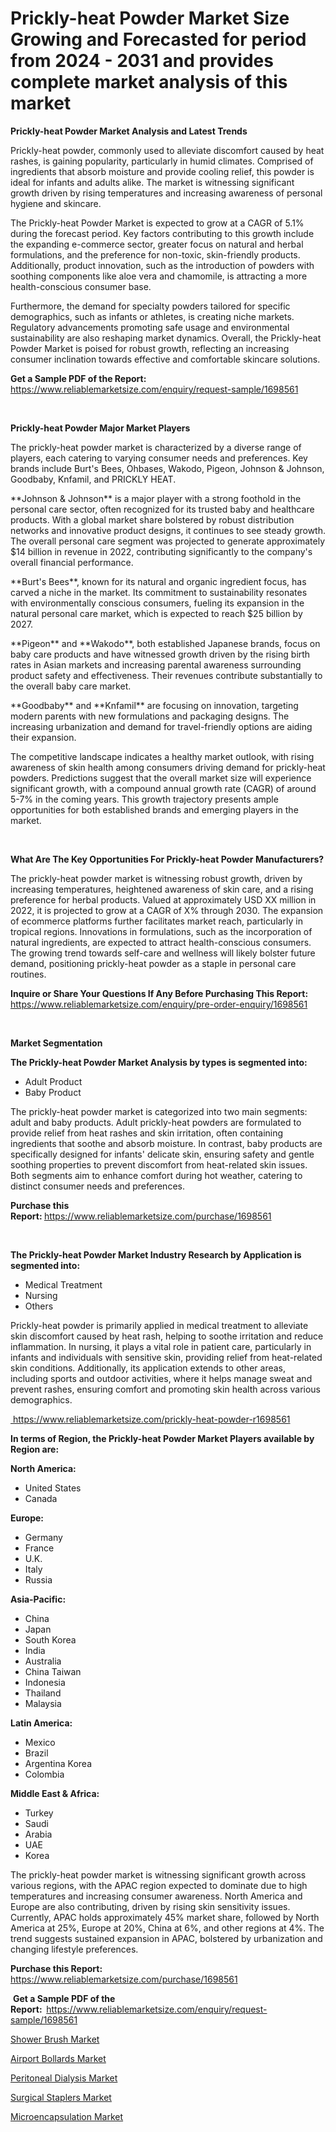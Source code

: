 <p><h1>Prickly-heat Powder Market Size Growing and Forecasted for period from 2024 - 2031 and provides complete market analysis of this market</h1></p><p><strong>Prickly-heat Powder Market Analysis and Latest Trends</strong></p>
<p><p>Prickly-heat powder, commonly used to alleviate discomfort caused by heat rashes, is gaining popularity, particularly in humid climates. Comprised of ingredients that absorb moisture and provide cooling relief, this powder is ideal for infants and adults alike. The market is witnessing significant growth driven by rising temperatures and increasing awareness of personal hygiene and skincare.</p><p>The Prickly-heat Powder Market is expected to grow at a CAGR of 5.1% during the forecast period. Key factors contributing to this growth include the expanding e-commerce sector, greater focus on natural and herbal formulations, and the preference for non-toxic, skin-friendly products. Additionally, product innovation, such as the introduction of powders with soothing components like aloe vera and chamomile, is attracting a more health-conscious consumer base.</p><p>Furthermore, the demand for specialty powders tailored for specific demographics, such as infants or athletes, is creating niche markets. Regulatory advancements promoting safe usage and environmental sustainability are also reshaping market dynamics. Overall, the Prickly-heat Powder Market is poised for robust growth, reflecting an increasing consumer inclination towards effective and comfortable skincare solutions.</p></p>
<p><strong>Get a Sample PDF of the Report:&nbsp;</strong> <a href="https://www.reliablemarketsize.com/enquiry/request-sample/1698561?utm_campaign=1186&utm_medium=2&utm_source=Github&utm_content=ia&utm_term=20102024&utm_id=prickly-heat-powder">https://www.reliablemarketsize.com/enquiry/request-sample/1698561</a></p>
<p>&nbsp;</p>
<p><strong>Prickly-heat Powder Major Market Players</strong></p>
<p><p>The prickly-heat powder market is characterized by a diverse range of players, each catering to varying consumer needs and preferences. Key brands include Burt's Bees, Ohbases, Wakodo, Pigeon, Johnson & Johnson, Goodbaby, Knfamil, and PRICKLY HEAT. </p><p>**Johnson & Johnson** is a major player with a strong foothold in the personal care sector, often recognized for its trusted baby and healthcare products. With a global market share bolstered by robust distribution networks and innovative product designs, it continues to see steady growth. The overall personal care segment was projected to generate approximately $14 billion in revenue in 2022, contributing significantly to the company's overall financial performance.</p><p>**Burt's Bees**, known for its natural and organic ingredient focus, has carved a niche in the market. Its commitment to sustainability resonates with environmentally conscious consumers, fueling its expansion in the natural personal care market, which is expected to reach $25 billion by 2027.</p><p>**Pigeon** and **Wakodo**, both established Japanese brands, focus on baby care products and have witnessed growth driven by the rising birth rates in Asian markets and increasing parental awareness surrounding product safety and effectiveness. Their revenues contribute substantially to the overall baby care market.</p><p>**Goodbaby** and **Knfamil** are focusing on innovation, targeting modern parents with new formulations and packaging designs. The increasing urbanization and demand for travel-friendly options are aiding their expansion.</p><p>The competitive landscape indicates a healthy market outlook, with rising awareness of skin health among consumers driving demand for prickly-heat powders. Predictions suggest that the overall market size will experience significant growth, with a compound annual growth rate (CAGR) of around 5-7% in the coming years. This growth trajectory presents ample opportunities for both established brands and emerging players in the market.</p></p>
<p>&nbsp;</p>
<p><strong>What Are The Key Opportunities For Prickly-heat Powder Manufacturers?</strong></p>
<p><p>The prickly-heat powder market is witnessing robust growth, driven by increasing temperatures, heightened awareness of skin care, and a rising preference for herbal products. Valued at approximately USD XX million in 2022, it is projected to grow at a CAGR of X% through 2030. The expansion of ecommerce platforms further facilitates market reach, particularly in tropical regions. Innovations in formulations, such as the incorporation of natural ingredients, are expected to attract health-conscious consumers. The growing trend towards self-care and wellness will likely bolster future demand, positioning prickly-heat powder as a staple in personal care routines.</p></p>
<p><strong>Inquire or Share Your Questions If Any Before Purchasing This Report:</strong> <a href="https://www.reliablemarketsize.com/enquiry/pre-order-enquiry/1698561?utm_campaign=1186&utm_medium=2&utm_source=Github&utm_content=ia&utm_term=20102024&utm_id=prickly-heat-powder">https://www.reliablemarketsize.com/enquiry/pre-order-enquiry/1698561</a></p>
<p>&nbsp;</p>
<p><strong>Market Segmentation</strong></p>
<p><strong>The Prickly-heat Powder Market Analysis by types is segmented into:</strong></p>
<p><ul><li>Adult Product</li><li>Baby Product</li></ul></p>
<p><p>The prickly-heat powder market is categorized into two main segments: adult and baby products. Adult prickly-heat powders are formulated to provide relief from heat rashes and skin irritation, often containing ingredients that soothe and absorb moisture. In contrast, baby products are specifically designed for infants' delicate skin, ensuring safety and gentle soothing properties to prevent discomfort from heat-related skin issues. Both segments aim to enhance comfort during hot weather, catering to distinct consumer needs and preferences.</p></p>
<p><strong>Purchase this Report:&nbsp;</strong><a href="https://www.reliablemarketsize.com/purchase/1698561?utm_campaign=1186&utm_medium=2&utm_source=Github&utm_content=ia&utm_term=20102024&utm_id=prickly-heat-powder">https://www.reliablemarketsize.com/purchase/1698561</a></p>
<p>&nbsp;</p>
<p><strong>The Prickly-heat Powder Market Industry Research by Application is segmented into:</strong></p>
<p><ul><li>Medical Treatment</li><li>Nursing</li><li>Others</li></ul></p>
<p><p>Prickly-heat powder is primarily applied in medical treatment to alleviate skin discomfort caused by heat rash, helping to soothe irritation and reduce inflammation. In nursing, it plays a vital role in patient care, particularly in infants and individuals with sensitive skin, providing relief from heat-related skin conditions. Additionally, its application extends to other areas, including sports and outdoor activities, where it helps manage sweat and prevent rashes, ensuring comfort and promoting skin health across various demographics.</p></p>
<p><a href="https://www.reliablemarketsize.com/prickly-heat-powder-r1698561?utm_campaign=1186&utm_medium=2&utm_source=Github&utm_content=ia&utm_term=20102024&utm_id=prickly-heat-powder">&nbsp;https://www.reliablemarketsize.com/prickly-heat-powder-r1698561</a></p>
<p><strong>In terms of Region, the Prickly-heat Powder Market Players available by Region are:</strong></p>
<p>
    <p> <strong> North America: </strong>
        <ul>
            <li>United States</li>
            <li>Canada</li>
        </ul>
        </p> 
    <p> <strong> Europe: </strong>
        <ul>
            <li>Germany</li>
            <li>France</li>
            <li>U.K.</li>
            <li>Italy</li>
            <li>Russia</li>
        </ul>
        </p> 
    <p> <strong> Asia-Pacific: </strong>
        <ul>
            <li>China</li>
            <li>Japan</li>
            <li>South Korea</li>
            <li>India</li>
            <li>Australia</li>
            <li>China Taiwan</li>
            <li>Indonesia</li>
            <li>Thailand</li>
            <li>Malaysia</li>
        </ul>
        </p> 
    <p> <strong> Latin America: </strong>
        <ul>
            <li>Mexico</li>
            <li>Brazil</li>
            <li>Argentina Korea</li>
            <li>Colombia</li>
        </ul>
        </p> 
    <p> <strong> Middle East & Africa: </strong>
        <ul>
            <li>Turkey</li>
            <li>Saudi</li>
            <li>Arabia</li>
            <li>UAE</li>
            <li>Korea</li>
        </ul>
    </p>
    </p>
<p><p>The prickly-heat powder market is witnessing significant growth across various regions, with the APAC region expected to dominate due to high temperatures and increasing consumer awareness. North America and Europe are also contributing, driven by rising skin sensitivity issues. Currently, APAC holds approximately 45% market share, followed by North America at 25%, Europe at 20%, China at 6%, and other regions at 4%. The trend suggests sustained expansion in APAC, bolstered by urbanization and changing lifestyle preferences.</p></p>
<p><strong>Purchase this Report: </strong><a href="https://www.reliablemarketsize.com/purchase/1698561?utm_campaign=1186&utm_medium=2&utm_source=Github&utm_content=ia&utm_term=20102024&utm_id=prickly-heat-powder">https://www.reliablemarketsize.com/purchase/1698561</a></p>
<p>&nbsp;<strong>Get a Sample PDF of the Report:&nbsp;&nbsp;</strong><a href="https://www.reliablemarketsize.com/enquiry/request-sample/1698561?utm_campaign=1186&utm_medium=2&utm_source=Github&utm_content=ia&utm_term=20102024&utm_id=prickly-heat-powder">https://www.reliablemarketsize.com/enquiry/request-sample/1698561</a></p>
<p><strong></strong></p>
<p><p><a href="https://github.com/indrystar/Market-Research-Report-List-5/blob/main/shower-brush-market.md?utm_campaign=1186&utm_medium=2&utm_source=Github&utm_content=ia&utm_term=20102024&utm_id=prickly-heat-powder">Shower Brush Market</a></p><p><a href="https://github.com/elenif62bh/Market-Research-Report-List-1/blob/main/airport-bollards-market.md?utm_campaign=1186&utm_medium=2&utm_source=Github&utm_content=ia&utm_term=20102024&utm_id=prickly-heat-powder">Airport Bollards Market</a></p><p><a href="https://www.linkedin.com/pulse/global-peritoneal-dialysis-market-exploring-share-trends-future-ef5me?utm_campaign=1186&utm_medium=2&utm_source=Github&utm_content=ia&utm_term=20102024&utm_id=prickly-heat-powder">Peritoneal Dialysis Market</a></p><p><a href="https://www.linkedin.com/pulse/surgical-staplers-market-forecasts-trends-impact-analysis-gryee?utm_campaign=1186&utm_medium=2&utm_source=Github&utm_content=ia&utm_term=20102024&utm_id=prickly-heat-powder">Surgical Staplers Market</a></p><p><a href="https://www.linkedin.com/pulse/emerging-microencapsulation-market-opportunities-analysis-jcene?utm_campaign=1186&utm_medium=2&utm_source=Github&utm_content=ia&utm_term=20102024&utm_id=prickly-heat-powder">Microencapsulation Market</a></p></p>